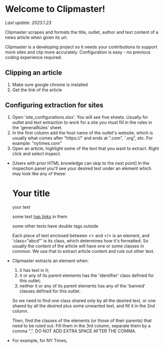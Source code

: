 # Welcome to Clipmaster!
<i>Last update: 2023.1.23</i>

Clipmaster scrapes and formats the title, outlet, author and text content of a news article when given its url. 

Clipmaster is a developing project so it needs your contributions to support more sites and clip more accurately. Configuration is easy - no previous coding experience required.

## Clipping an article

1. Make sure google chrome is installed
2. Get the link of the article


## Configuring extraction for sites

1. Open 'site_configurations.xlsx'. You will see five sheets. Usually for outlet and text extraction to work for a site you must fill in the rules in the 'generalRules' sheet.
2. In the first column add the host name of the outlet's website, which is usually what comes after "https://" and ends at ".com", '.org", etc. For example: "nytimes.com"
3. Open an article, highlight some of the text that you want to extract. Right click and select inspect.

* [Users with prior HTML knowledge can skip to the next point] In the inspection panel you'll see your desired text under an element which may look like any of these:
        <h1>Your title</h1>
        <p class="formattedText">your text</p>
        <p>some text <a class='abcd' href="https://thisisalink.com">has links<a> in them</p>
        <p><span>some other texts have double tags outside</span></p>
    Each piece of text enclosed between <> and </> is an element, and 'class="abcd"' is its class, which determines how it's formatted. So usually the content of the article will have one or some classes in common. We use that to extract article content and rule out other text.

* Clipmaster extracts an element when: 
   1. it has text in it;
   2. it or any of its parent elements has the 'identifier' class defined for this outlet;
   3. neither it or any of its parent elements has any of the 'banned' classes defined for this outlet.
   
   So we need to find one class shared only by all the desired text, or one shared by all the desired plus some unwanted text, and fill it in the 2nd column. 

   Then, find the classes of the elements (or those of their parents) that need to be ruled out. Fill them in the 3rd column, separate them by a comma ",". DO NOT ADD EXTRA SPACE AFTER THE COMMA.
   
* For example, for NY Times, 

